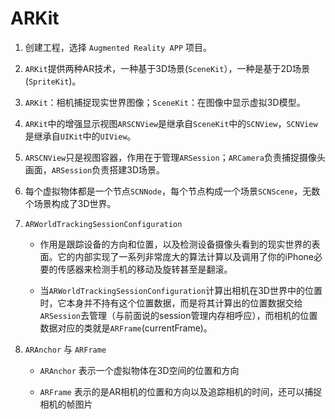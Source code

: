 # ARKit

1. 创建工程，选择 `Augmented Reality APP` 项目。

2. `ARKit`提供两种AR技术，一种基于3D场景(`SceneKit`），一种是基于2D场景(`SpriteKit`)。

3. `ARKit`：相机捕捉现实世界图像；`SceneKit`：在图像中显示虚拟3D模型。

4. `ARKit`中的增强显示视图`ARSCNView`是继承自`SceneKit`中的`SCNView`，`SCNView`是继承自`UIKit`中的`UIView`。

5. `ARSCNView`只是视图容器，作用在于管理`ARSession`；`ARCamera`负责捕捉摄像头画面，`ARSession`负责搭建3D场景。

6. 每个虚拟物体都是一个节点`SCNNode`，每个节点构成一个场景`SCNScene`，无数个场景构成了3D世界。

7. `ARWorldTrackingSessionConfiguration`

    * 作用是跟踪设备的方向和位置，以及检测设备摄像头看到的现实世界的表面。它的内部实现了一系列非常庞大的算法计算以及调用了你的iPhone必要的传感器来检测手机的移动及旋转甚至是翻滚。
    
    * 当`ARWorldTrackingSessionConfiguration`计算出相机在3D世界中的位置时，它本身并不持有这个位置数据，而是将其计算出的位置数据交给`ARSession`去管理（与前面说的session管理内存相呼应），而相机的位置数据对应的类就是`ARFrame`(currentFrame)。
    
8. `ARAnchor` 与 `ARFrame`

   * `ARAnchor` 表示一个虚拟物体在3D空间的位置和方向

   * `ARFrame` 表示的是AR相机的位置和方向以及追踪相机的时间，还可以捕捉相机的帧图片

